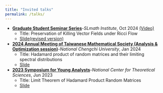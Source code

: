 ```yaml
---
title: "Invited talks"
permalink: /talks/
---
```

- **[Graduate Student Seminar Series](https://www.slmath.org/seminars/28400/schedules/36657)**-*SLmath Institute*, Oct 2024 [(Video)](https://vimeo.com/1025186992)
  - Title: Preservation of Killing Vector Fields under Ricci Flow
  - [Slide(revised version)](/Graduate_Student_Seminar___SLMath.pdf)
- **[2024 Annual Meeting of Taiwanese Mathematical Society (Analysis & Optimization session)](https://2024tms.tms.org.tw/)**-*National Chengchi University*, Jan 2024
  - Title: Hadamard product of random matrices and their limiting spectral distributions
  - [Slide](/Free_probability_and_Hadamard_product2024.pdf)
-	**[2023 Symposium for Young Analysts](https://ncts.ntu.edu.tw/events_2_detail.php?nid=395)**-*National Center for Theoretical Sciences*, Jun 2023
    - Title: Limit Theorem of Hadamard Product Random Matrices
    - [Slide](/Free_probability_and_Hadamard_product.pdf)
  
